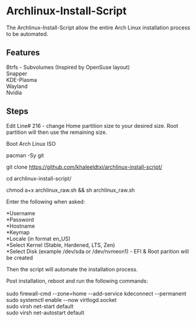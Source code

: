 # Archlinux-Install-Script

The Archlinux-Install-Script allow the entire Arch Linux installation process to be automated.


## Features
Btrfs - Subvolumes (Inspired by OpenSuse layout)  
Snapper  
KDE-Plasma  
Wayland  
Nvidia



## Steps
Edit Line# 216 - change Home partition size to your desired size. Root partition will then use the remaining size.

Boot Arch Linux ISO  

pacman -Sy git

git clone https://github.com/khaleeldtxi/archlinux-install-script/

cd archlinux-install-script/  

chmod a+x archlinux_raw.sh && sh archlinux_raw.sh


Enter the following when asked:

*Username\
*Password\
*Hostname\
*Keymap\
*Locale (in format en_US)\
*Select Kernel (Stable, Hardened, LTS, Zen)\
*Select Disk (example /dev/sda or /dev/nvmeon1) - EFI & Root parition will be created

Then the script will automate the installation process.

Post installation, reboot and run the following commands:\
\
sudo firewall-cmd --zone=home --add-service kdeconnect --permanent\
sudo systemctl enable --now virtlogd.socket\
sudo virsh net-start default\
sudo virsh net-autostart default


